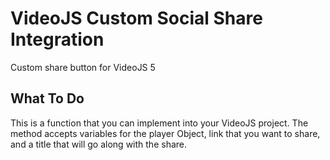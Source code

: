 # VideoJS Custom Social Share Integration
Custom share button for VideoJS 5
## What To Do
This is a function that you can implement into your VideoJS project. 
The method accepts variables for the player Object, link that you 
want to share, and a title that will go along with the share.